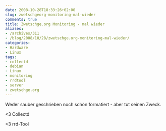 ```yaml
---
date: 2008-10-28T18:33:26+02:00
slug: zwetschgeorg-monitoring-mal-wieder
comments: true
title: Zwetschge.org Monitoring - mal wieder
aliases:
- /archives/311
- /blog/2008/10/28/zwetschge.org-monitoring-mal-wieder/
categories:
- Hardware
- Linux
tags:
- collectd
- debian
- Linux
- monitoring
- rrdtool
- server
- zwetschge.org
---
```


Weder sauber geschrieben noch schön formatiert - aber tut seinen Zweck.

<3 Collectd

<3 rrd-Tool
